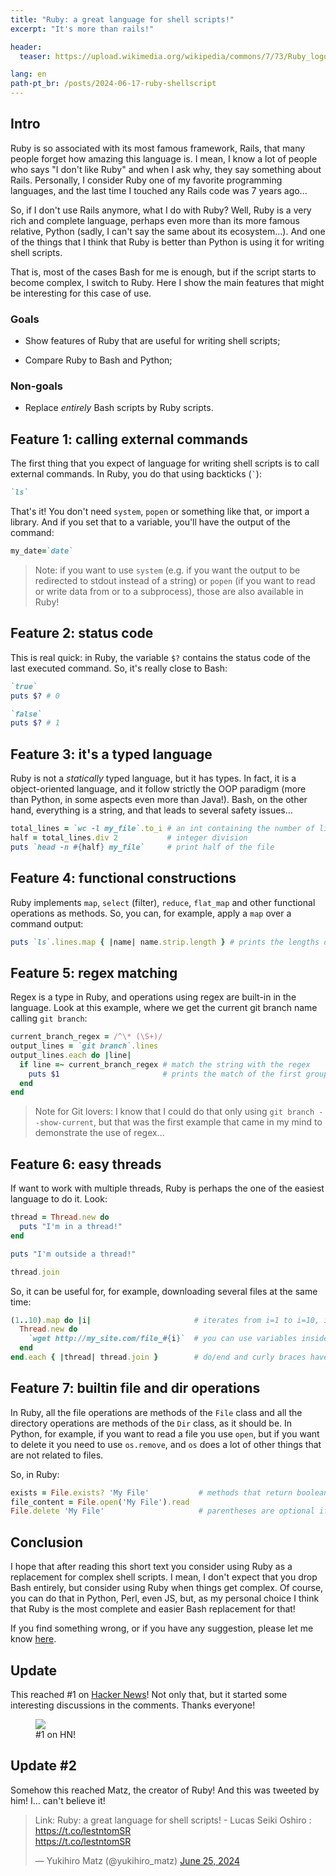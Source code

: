```yaml
---
title: "Ruby: a great language for shell scripts!"
excerpt: "It's more than rails!"

header:
  teaser: https://upload.wikimedia.org/wikipedia/commons/7/73/Ruby_logo.svg

lang: en
path-pt_br: /posts/2024-06-17-ruby-shellscript
---
```


## Intro

Ruby is so associated with its most famous framework, Rails, that many people
forget how amazing this language is. I mean, I know a lot of people who says "I
don't like Ruby" and when I ask why, they say something about Rails. Personally,
I consider Ruby one of my favorite programming languages, and the last time I
touched any Rails code was 7 years ago...

So, if I don't use Rails anymore, what I do with Ruby? Well, Ruby is a very rich
and complete language, perhaps even more than its more famous relative, Python
(sadly, I can't say the same about its ecosystem...). And one of the things that
I think that Ruby is better than Python is using it for writing shell
scripts.

That is, most of the cases Bash for me is enough, but if the script starts to
become complex, I switch to Ruby. Here I show the main features that might be
interesting for this case of use.

### Goals

- Show features of Ruby that are useful for writing shell scripts;

- Compare Ruby to Bash and Python;

### Non-goals

- Replace _entirely_ Bash scripts by Ruby scripts.

## Feature 1: calling external commands

The first thing that you expect of language for writing shell scripts is to
call external commands. In Ruby, you do that using backticks (`` ` ``):

~~~ruby
`ls`
~~~

That's it! You don't need `system`, `popen` or something like that, or import
a library. And if you set that to a variable, you'll have the output of the
command:

~~~ruby
my_date=`date`
~~~

> Note: if you want to use `system` (e.g. if you want the output to be
> redirected to stdout instead of a string) or `popen` (if you want to read or
> write data from or to a subprocess), those are also available in Ruby!

## Feature 2: status code

This is real quick: in Ruby, the variable `$?` contains the status code of the
last executed command. So, it's really close to Bash:

~~~ruby
`true`
puts $? # 0

`false`
puts $? # 1
~~~

## Feature 3: it's a typed language

Ruby is not a _statically_ typed language, but it has types. In fact, it is a
object-oriented language, and it follow strictly the OOP paradigm (more than
Python, in some aspects even more than Java!). Bash, on the other hand,
everything is a string, and that leads to several safety issues...

~~~ruby
total_lines = `wc -l my_file`.to_i # an int containing the number of lines of a file
half = total_lines.div 2           # integer division
puts `head -n #{half} my_file`     # print half of the file
~~~

## Feature 4: functional constructions

Ruby implements `map`, `select` (filter), `reduce`, `flat_map` and other
functional operations as methods. So, you can, for example, apply a `map` over a
command output:

~~~ruby
puts `ls`.lines.map { |name| name.strip.length } # prints the lengths of the filenames
~~~

## Feature 5: regex matching

Regex is a type in Ruby, and operations using regex are built-in in the
language. Look at this example, where we get the current git branch name calling
`git branch`:

~~~ruby
current_branch_regex = /^\* (\S+)/
output_lines = `git branch`.lines
output_lines.each do |line|
  if line =~ current_branch_regex # match the string with the regex
    puts $1                       # prints the match of the first group  
  end
end
~~~

> Note for Git lovers: I know that I could do that only using `git branch
> --show-current`, but that was the first example that came in my mind to
> demonstrate the use of regex...

## Feature 6: easy threads

If want to work with multiple threads, Ruby is perhaps the one of the easiest
language to do it. Look:

~~~ruby
thread = Thread.new do
  puts "I'm in a thread!"
end

puts "I'm outside a thread!"

thread.join
~~~

So, it can be useful for, for example, downloading several files at the same time:

~~~ruby
(1..10).map do |i|                       # iterates from i=1 to i=10, inclusive
  Thread.new do
    `wget http://my_site.com/file_#{i}`  # you can use variables inside commands!  
  end
end.each { |thread| thread.join }        # do/end and curly braces have the same purpose!
~~~


## Feature 7: builtin file and dir operations

In Ruby, all the file operations are methods of the `File` class and all the
directory operations are methods of the `Dir` class, as it should be. In Python,
for example, if you want to read a file you use `open`, but if you want to
delete it you need to use `os.remove`, and `os` does a lot of other things that are
not related to files.

So, in Ruby:

~~~ruby
exists = File.exists? 'My File'           # methods that return booleans end in ?
file_content = File.open('My File').read
File.delete 'My File'                     # parentheses are optional if it's not ambiguous
~~~

## Conclusion

I hope that after reading this short text you consider using Ruby as a
replacement for complex shell scripts. I mean, I don't expect that you drop
Bash entirely, but consider using Ruby when things get complex. Of course, you
can do that in Python, Perl, even JS, but, as my personal choice I think that
Ruby is the most complete and easier Bash replacement for that!

If you find something wrong, or if you have any suggestion, please let me know
[here](https://github.com/lucasoshiro/lucasoshiro.github.io/issues).

## Update

This reached #1 on [Hacker News](https://news.ycombinator.com/item?id=40763640)!
Not only that, but it started some interesting discussions in the comments.
Thanks everyone!

<div class="img-container">
  <figure>
    <img class="small" src="{{ site.baseurl }}/assets/images/posts/2024-06-17-ruby-shellscript/hn.png">
    <figcaption>#1 on HN!</figcaption>
  </figure>
</div>


## Update #2

Somehow this reached Matz, the creator of Ruby! And this was tweeted by him!
I... can't believe it!

<blockquote class="twitter-tweet"><p lang="en" dir="ltr">Link: Ruby: a great language for shell scripts! - Lucas Seiki Oshiro : <a href="https://t.co/lestntomSR">https://t.co/lestntomSR</a><br> <a href="https://t.co/lestntomSR">https://t.co/lestntomSR</a></p>&mdash; Yukihiro Matz (@yukihiro_matz) <a href="https://twitter.com/yukihiro_matz/status/1805475764013252815?ref_src=twsrc%5Etfw">June 25, 2024</a></blockquote> <script async src="https://platform.twitter.com/widgets.js" charset="utf-8"></script>
